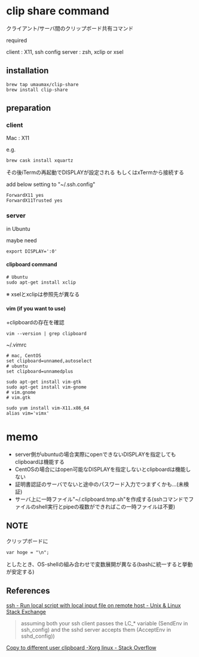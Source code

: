 # clip share command

クライアント/サーバ間のクリップボード共有コマンド

required

client : X11, ssh config
server : zsh, xclip or xsel

## installation
```
brew tap umaumax/clip-share
brew install clip-share
```

## preparation

### client

Mac : X11

e.g.
```
brew cask install xquartz
```

その後iTermの再起動でDISPLAYが設定される
もしくはxTermから接続する

add below setting to "~/.ssh.config"
```
ForwardX11 yes
ForwardX11Trusted yes
```

### server

in Ubuntu

maybe need
```
export DISPLAY=':0'
```

#### clipboard command
```
# Ubuntu
sudo apt-get install xclip
```

※ xselとxclipは参照先が異なる

#### vim (if you want to use)

+clipboardの存在を確認

```
vim --version | grep clipboard
```

~/.vimrc
```
# mac, CentOS
set clipboard=unnamed,autoselect
# ubuntu
set clipboard=unnamedplus
```

```
sudo apt-get install vim-gtk
sudo apt-get install vim-gnome
# vim.gnome
# vim.gtk
```

```
sudo yum install vim-X11.x86_64
alias vim='vimx'
```

# memo
* server側がubuntuの場合実際にopenできないDISPLAYを指定してもclipboardは機能する
* CentOSの場合にはopen可能なDISPLAYを指定しないとclipboardは機能しない
* 証明書認証のサーバでないと途中のパスワード入力でつまずくかも...(未検証)
* サーバ上に一時ファイル"~/.clipboard.tmp.sh"を作成する(sshコマンドでファイルのshell実行とpipeの複数ができればこの一時ファイルは不要)

## NOTE
クリップボードに
```
var hoge = "\n";
```
としたとき、OS-shellの組み合わせで変数展開が異なる(bashに統一すると挙動が安定する)

## References
[ssh - Run local script with local input file on remote host - Unix & Linux Stack Exchange]( http://unix.stackexchange.com/questions/313000/run-local-script-with-local-input-file-on-remote-host )

> assuming both your ssh client passes the LC_* variable (SendEnv in ssh_config) and the sshd server accepts them (AcceptEnv in sshd_config))

[Copy to different user clipboard -Xorg linux - Stack Overflow]( http://stackoverflow.com/questions/10690579/copy-to-different-user-clipboard-xorg-linux )
